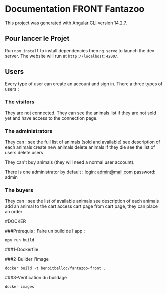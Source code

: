 # Documentation FRONT Fantazoo

This project was generated with [Angular CLI](https://github.com/angular/angular-cli) version 14.2.7.

## Pour lancer le Projet

Run `npm install` to install dependencies then `ng serve` to launch the dev server.
The website will run at `http://localhost:4200/`.

## Users

Every type of user can create an account and sign in.
There a three types of users :

### The visitors

They are not connected. They can see the animals list if they are not sold yet and have access to the connection page.

### The administrators

They can :
    see the full list of animals (sold and available)
    see description of each animals
    create new animals
    delete animals if they die
    see the list of users
    delete users

They can't buy animals (they will need a normal user account).

There is one administrator by default :
    login: admin@mail.com
    password: admin

### The buyers

They can :
    see the list of available animals
    see description of each animals
    add an animal to the cart
    access cart page
    from cart page, they can place an order












#DOCKER

###Prérequis : 
Faire un build de l'app : 
```
npm run build
```

###1-Dockerfile

###2-Builder l'image
```
docker build -t benoitbelloc/fantazoo-front .
```
###3-Vérification du buildage
```
docker images
```
